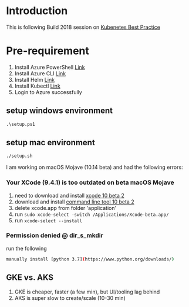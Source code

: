# Introduction

This is following Build 2018 session on [Kubenetes Best Practice](https://channel9.msdn.com/events/Build/2018/BRK3701?term=kubernetes&lang-en=true)

# Pre-requirement

1. Install Azure PowerShell [Link](https://docs.microsoft.com/en-us/powershell/azure/install-azurerm-ps)
2. Install Azure CLI [Link](https://docs.microsoft.com/en-us/cli/azure/install-azure-cli)
3. Install Helm [Link](https://github.com/kubernetes/helm)
4. Install Kubectl [Link](https://kubernetes.io/docs/tasks/tools/install-kubectl/#install-kubectl)
5. Login to Azure successfully

## setup windows environment
``` ps
.\setup.ps1
```

## setup mac environment
``` bash
./setup.sh
```

I am working on macOS Mojave (10.14 beta) and had the following errors:

### Your XCode (9.4.1) is too outdated on beta macOS Mojave
1. need to download and install [xcode 10 beta 2](https://download.developer.apple.com/Developer_Tools/Xcode_10_Beta_2/Xcode_10_Beta_2.xip)
2. download and install [command line tool 10 beta 2](https://download.developer.apple.com/Developer_Tools/Command_Line_Tools_macOS_10.14_for_Xcode_10_Beta_2/Command_Line_Tools_macOS_10.14_for_Xcode_10_Beta_2.dmg)
3. delete xcode.app from folder 'application'
4. run `sudo xcode-select -switch /Applications/Xcode-beta.app/`
5. run `xcode-select --install`

### Permission denied @ dir_s_mkdir
run the following
```bash
manually install [python 3.7](https://www.python.org/downloads/)
```

## GKE vs. AKS
1. GKE is cheaper, faster (a few min), but UI/tooling lag behind
2. AKS is super slow to create/scale (10-30 min)